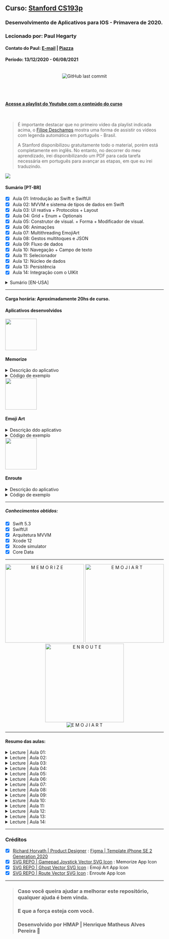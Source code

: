 ## Curso: [Stanford CS193p](https://cs193p.sites.stanford.edu)
### Desenvolvimento de Aplicativos para IOS - Primavera de 2020.
### Lecionado por: Paul Hegarty 
#### Contato do Paul: [E-mail](phegarty@stanford.edu) | [Piazza](https://piazza.com/professors/show/paul_hegarty)
#### Período: 13/12/2020  - 06/08/2021

<br>


<div align="center">
<img alt="GitHub last commit" src="https://img.shields.io/github/last-commit/henriquemap/Stanford-CS193p-first-project">
</div>

<br>

<div align="center">
<img alt="" src="https://img.shields.io/github/issues/HenriqueMAP/Stanford-CS193p-first-project">
<img alt="" src="https://img.shields.io/github/forks/HenriqueMAP/Stanford-CS193p-first-project">
<img alt="" src="https://img.shields.io/github/stars/HenriqueMAP/Stanford-CS193p-first-project">
<img alt="" src="https://img.shields.io/github/license/HenriqueMAP/Stanford-CS193p-first-project">
</div>

<br>

#### [Acesse a playlist do Youtube com o conteúdo do curso](https://www.youtube.com/playlist?list=PLMdYygf53DP46rneFgJ7Ab6fJPcMvr8gC)

<br>

> É importante destacar que no primeiro vídeo da playlist indicada acima, o [Filipe Deschamps](https://github.com/filipedeschamps) mostra uma forma de assistir os vídeos com legenda automática em português - Brasil. 
>
> A Stanford disponibilizou gratuitamente todo o material, porém está completamente em inglês. No entanto, no decorrer do meu aprendizado, irei disponibilizando um PDF para cada tarefa necessária em português para avançar as etapas, em que eu irei traduzindo.

<img width="auto" src="https://github.com/HenriqueMAP/Stanford-CS193p-first-project/blob/main/HMAP-CS193p-2020-Cover.png?raw=true"> 


#### Sumário [PT-BR]

- [x] Aula 01: Introdução ao Swift e SwiftUI
- [x] Aula 02: MVVM e sistema de tipos de dados em Swift
- [x] Aula 03: UI reativa + Protocolos + Layout
- [x] Aula 04: Grid + Enum + Optionais
- [x] Aula 05: Construtor de visual. + Forma + Modificador de visual.
- [x] Aula 06: Animações
- [x] Aula 07: Multithreading EmojiArt
- [x] Aula 08: Gestos multitoques e JSON
- [x] Aula 09: Fluxo de dados
- [x] Aula 10: Navegação + Campo de texto
- [x] Aula 11: Selecionador
- [x] Aula 12: Núcleo de dados
- [x] Aula 13: Persistência
- [x] Aula 14: Integração com o UIKit

<details>
  <summary>Sumário [EN-USA]</summary>
  
- [x] Lecture 01: Course Logistics and Introduction to SwiftUI
- [x] Lecture 02: MVVM and the Swift Type System
- [x] Lecture 03: Reactive UI + Protocols + Layout
- [x] Lecture 04: Grid + enum + Optionals
- [x] Lecture 05: ViewBuilder + Shape + ViewModifier
- [x] Lecture 06: Animation
- [x] Lecture 07: Multithreading EmojiArt
- [x] Lecture 08: Gestures JSON
- [x] Lecture 09: Data Flow
- [x] Lecture 10: Navigation + TextField
- [x] Lecture 11: Picker
- [x] Lecture 12: Core Data
- [x] Lecture 13: Persistence
- [x] Lecture 14: UIKit Integration
  
</details>

<hr>

#### Carga horária: Aproximadamente 20hs de curso.


#### Aplicativos desenvolvidos

<img width=100 src="https://github.com/HenriqueMAP/Stanford-CS193p-first-project/blob/main/iconsApp/JoyStickAppIconRounded.png?raw=true"> 


<h4><b>Memorize</b></h4>

<details>
  <summary>Descrição do aplicativo</summary>
  
> O aplicativo desenvolvido é um jogo da memória, utilizando emojis como sendo o conteúdo das cartas a serem combinadas. Após terminar de encontrar todas as combinações, o usuário deve pressionar o botão de **New Game** para o app realizar uma nova combinação. 
> 
> Neste app, também foram implementadas: animações, como por exemplo, de cartas sendo viradas ao serem tocadas; inicialização de um temporizador para combinação de duas cartas iguais; adequcão aos modos claro e escuro, que são nativos do sistema; E suporte a rotação de tela.
  
  <hr>
</details>

<details>
    <summary>Código de exemplo</summary>

> MemoryGame.swift

```swift

import Foundation

struct MemoryGame<CardContent> where CardContent: Equatable {
    private(set) var cards: Array<Card>
    private var indexOfTheOneAndOnlyFaceUpCard: Int? {
        get { cards.indices.filter { cards[$0].isFaceUp }.only}
        set {
            for index in cards.indices {
                    cards[index].isFaceUp = index == newValue
                }
            }
        }
    
    mutating func choose(card: Card) {
        print("card chosen: \(card)")
        if let chosenIndex = cards.firstIndex(matching: card), !cards[chosenIndex].isFaceUp, !cards[chosenIndex].isMatched {
            if let potentialMatchIndex = indexOfTheOneAndOnlyFaceUpCard {
                if cards[chosenIndex].content == cards[potentialMatchIndex].content {
                    cards[chosenIndex].isMatched = true
                    cards[potentialMatchIndex].isMatched = true
                }
                self.cards[chosenIndex].isFaceUp = true
            } else {
                indexOfTheOneAndOnlyFaceUpCard = chosenIndex
            }
        }
    }
    
    init(numberOfPairsOfCards: Int, cardContentFactory: (Int) -> CardContent) {
        cards = Array<Card>()
        for pairIndex in 0..<numberOfPairsOfCards {
            let content = cardContentFactory(pairIndex)
            cards.append(Card(content: content, id: pairIndex*2))
            cards.append(Card(content: content, id: pairIndex*2+1))
        }
        cards.shuffle()
    }

    struct Card: Identifiable {
        var isFaceUp: Bool = false {
            didSet {
                if isFaceUp {
                    startUsingBonusTime()
                } else {
                    stopUsingBonusTime()
                }
            }
        }
        var isMatched: Bool = false {
            didSet {
                stopUsingBonusTime()
            }
        }

        var content: CardContent
        var id: Int
        var bonusTimeLimit: TimeInterval = 6

        private var faceUpTime: TimeInterval {
            if let lastFaceUpDate = self.lastFaceUpDate {
                return pastFaceUpTime + Date().timeIntervalSince(lastFaceUpDate)
            } else {
                return pastFaceUpTime
            }
        }

        var lastFaceUpDate: Date?
        var pastFaceUpTime: TimeInterval = 0
        var bonusTimeRemaining: TimeInterval {
            max(0, bonusTimeLimit - faceUpTime)
        }

        var bonusRemaining: Double {
            (bonusTimeLimit > 0 && bonusTimeRemaining > 0) ? bonusTimeRemaining/bonusTimeLimit : 0
        }

        var hasEarnedBonus: Bool {
            isMatched && bonusTimeRemaining > 0
        }

        var isConsumingBonusTime: Bool {
            isFaceUp && !isMatched && bonusTimeRemaining > 0
        }

        private mutating func startUsingBonusTime() {
            if isConsumingBonusTime, lastFaceUpDate == nil {
                lastFaceUpDate = Date()
            }
        }

        private mutating func stopUsingBonusTime() {
            pastFaceUpTime = faceUpTime
            self.lastFaceUpDate = nil
        }
    }
}


```


</details>

<img width=100 src="https://github.com/HenriqueMAP/Stanford-CS193p-first-project/blob/main/iconsApp/GhostAppIconRounded.png?raw=true"> 


<h4><b>Emoji Art</b></h4>

<details>
  <summary>Descrição ddo aplicativo</summary>
  
> O aplicativo desenvolvido é destinado a criar imagens personalizadas com emojis. As imagens são obtidas a partir do link de endereço da imagem na internet. O usuário pode criar novas paletas de emojis ou editar as paletas já existentes. 
> 
> Neste app, também foram implementadas: edição do nome de cada seção de criação, exclusão de seção de criação, suporte ao iOS e iPadOS, suporte a gestos de pinça e zoom in / zoom out.
  
  <hr>

</details>


<details>
    <summary>Código de exemplo</summary>

> EmojiArt.swift

```swift

import Foundation

struct EmojiArt: Codable {
    var backgroundURL: URL?
    var emojis = [Emoji]()
    
    struct Emoji: Identifiable, Codable, Hashable {
        let text: String
        var x: Int
        var y: Int
        var size: Int
        let id: Int
        
        fileprivate init(text: String, x: Int, y: Int, size: Int, id: Int) {
            self.text = text
            self.x = x
            self.y = y
            self.size = size
            self.id = id
        }
    }
    
    var json: Data? {
        return try? JSONEncoder().encode(self)
    }
    
    init?(json: Data?) {
        if json != nil, let newEmojiArt = try? JSONDecoder().decode(EmojiArt.self, from: json!) {
            self = newEmojiArt
        } else {
            return nil
        }
    }
    
    init() { }
    
    private var uniqueEmojiId = 0
    
    mutating func addEmoji(_ text: String, x: Int, y: Int, size: Int) {
        uniqueEmojiId += 1
        emojis.append(Emoji(text: text, x: x, y: y, size: size, id: uniqueEmojiId))
    }
}

```

</details>


<img width=100 src="https://github.com/HenriqueMAP/Stanford-CS193p-first-project/blob/main/iconsApp/MapAppIconRounded.png?raw=true"> 


<h4><b>Enroute</b></h4>


<details>
  <summary>Descrição do aplicativo</summary>
  
> O aplicativo desenvolvido é um agregador de voos para cidades diferentes de países diferentes. As informações de voo são obtidas em tempo real a partir do consumo de uma API.
> 
> Neste app, também foram implementadas: filtro de voos contendo opções de busca por aeroportos, cidades de origem e destino e etc.

</details>


<details>
    <summary>Código de exemplo</summary>

> EnroutApp.swift


```swift

import SwiftUI

@main
struct EnrouteApp: App {
    let persistenceController = PersistenceController.shared
    let defaultAirport: Airport
    
    init() {
        defaultAirport = Airport.withICAO("KSFO", context: PersistenceController.shared.container.viewContext)
        defaultAirport.fetchIncomingFlights()
    }

    var body: some Scene {
        WindowGroup {
            FlightsEnrouteView(flightSearch: FlightSearch(destination: defaultAirport))
                .environment(\.managedObjectContext, persistenceController.container.viewContext)
        }
    }
}

````

</details>


<hr>

##### Conhecimentos obtidos:
- [x] Swift 5.3
- [x] SwiftUI
- [x] Arquitetura MVVM
- [x] Xcode 12
- [x] Xcode simulator
- [x] Core Data

<hr>

<div align="center">
  <img alt="M E M O R I Z E" width="250" src="https://github.com/HenriqueMAP/Stanford-CS193p-first-project/blob/main/gifsApp/Memorize.gif?raw=true">
  <img alt="E M O J I A R T" width="250" src="https://github.com/HenriqueMAP/Stanford-CS193p-first-project/blob/main/gifsApp/EmojiArt.gif?raw=true">
  <img alt="E N R O U T E" width="250" src="https://github.com/HenriqueMAP/Stanford-CS193p-first-project/blob/main/gifsApp/Enroute.gif?raw=true">
</div>

<div align="center">
<img alt="E M O J I A R T" width="auto" src="https://github.com/HenriqueMAP/Stanford-CS193p-first-project/blob/main/gifsApp/EmojiArt-iPadOS.gif?raw=true">
</div>

<hr>

#### Resumo das aulas:

<details>
  <summary>Lecture | Aula 01:</summary>
A primeira das palestras ministradas a alunos da Universidade de Stanford que fizeram CS193p, Desenvolvimento de aplicativos para iOS usando SwiftUI, durante o trimestre da primavera de 2020.

Paul Hegarty cobre a logística do curso e, em seguida, mergulha direto na criação de um aplicativo iOS (um jogo de correspondência de cartas chamado Memorize). O ambiente de desenvolvimento Xcode é usado para demonstrar os fundamentos da interface declarativa do SwiftUI para compor interfaces de usuário.

Observe que este não é um curso online ativo. É um lançamento de vídeos de palestras que já foram dados aos alunos de Stanford como parte de seu currículo normal.
  <hr>
</details>

<details>
  <summary>Lecture | Aula 02:</summary>
A série de aulas em vídeo ministradas aos alunos da Universidade de Stanford na primavera de 2020 continua com uma visão geral conceitual do paradigma arquitetônico subjacente ao desenvolvimento de aplicativos para iOS: MVVM. Além disso, um conceito-chave na linguagem de programação Swift, seu sistema de tipos, é explicado. A demonstração Memorize continua, incorporando MVVM.

É impossível desenvolver aplicativos para iOS usando SwiftUI sem usar a arquitetura MVVM para organizar seu código. Esta palestra explica o que é isso e, em seguida, demonstra como funciona em nosso aplicativo de demonstração. O desenvolvimento do SwiftUI acontece inteiramente na linguagem de programação Swift. O Swift é único em seu suporte à maioria dos recursos de linguagem modernos, incluindo programação orientada a objetos e programação funcional. 
  
Uma vez que a programação funcional é nova para a maioria dos alunos de Stanford, esta palestra inicia o processo de explicar como funciona, cobrindo os fundamentos do sistema de tipos do Swift, incluindo estruturas e classes, genéricos e funções como tipos. A demonstração então passa para o próximo nível usando a arquitetura MVVM (incluindo a criação de um Model, um ViewModel, expressando a intenção do usuário a partir da View) e utilizando recursos do Swift como genéricos e funções como tipos. Após esta aula, os alunos assumem o desenvolvimento do Memorize para sua primeira tarefa.

Os materiais arquivados do curso (tarefas de casa e slides de aula) estão disponíveis em https://cs193p.stanford.edu.
  <hr>
</details>

<details>
  <summary>Lecture | Aula 03:</summary>
A terceira das palestras ministradas aos alunos de Stanford no trimestre da primavera de 2020 demonstra os mecanismos que suportam o paradigma de IU reativo do SwiftUI, aprimorando o Memorize para virar os cartões quando eles são tocados. Os protocolos, um recurso importante da linguagem Swift, são abordados em detalhes, assim como algumas APIs para o layout de visualizações, incluindo as “Pilhas”, modificadores de visualização e GeometryReader.

Um princípio fundamental do MVVM no SwiftUI é a abordagem reativa e declarativa para construir UIs. A visão de nosso MVVM está sempre refletindo automaticamente o estado em nosso modelo, criando uma única fonte de "verdade" para o coração da lógica e do armazenamento do aplicativo. Somado a isso, formalizamos o conceito de capturar a "intenção" do usuário de fazer algo e usar isso para alterar o modelo de forma adequada. Voltando à nossa demonstração, aplicamos isso ao nosso aplicativo Memorize usando @ObservedObject e @Published para fazer com que os gestos de toque façam os cartões virar. 
  
Depois disso, voltamos a explorar um tópico muito importante de programação orientada a protocolo / funcional: protocolos. Finalmente, examinamos muitas das maneiras pelas quais podemos definir os elementos gráficos de nossa IU na tela, de HStack, VStack e ZStack, alinhamento e espaçamento, e GeometryReader, um mecanismo para ajustar nossa aparência ao espaço alocado para nós no UI.
  <hr>
</details>

<details>
  <summary>Lecture | Aula 04:</summary>
A quarta aula em vídeo dada aos alunos de Stanford no trimestre da primavera de 2020 continua a demonstração Memorize, aprimorando significativamente o arranjo dos cartões, criando nosso próprio container View chamado Grid (que também envolve vários conceitos básicos de programação funcional). Dois recursos mais importantes da linguagem Swift são discutidos (enum e opcionais). E finalmente conseguimos Memorize jogar o próprio jogo de correspondência de cartas (com destaque para os opcionais em nossa implementação).

A pesquisa do sistema de tipo Swift é concluída com uma discussão sobre enum, uma estrutura de dados com mais funcionalidade incorporada do que os alunos estão acostumados em outras linguagens. Embora as tarefas de leitura neste curso sejam a principal forma de os alunos aprenderem a linguagem Swift, ocasionalmente uma característica muito importante da linguagem é destacada na aula, como nesta aula, onde os opcionais são explicados em detalhes e, em seguida, amplamente demonstrados à medida que os usamos proeminentemente em nossa implementação da lógica completa do jogo para Memorizar em nosso modelo.
  <hr>
</details>

<details>
  <summary>Lecture | Aula 05:</summary>
A quinta palestra iOS dada em Stanford durante o trimestre da primavera de 2020 expandiu a cobertura de tópicos relacionados ao desenho na tela, incluindo a construção @ViewBuilder para expressar uma lista condicional de Views, o protocolo Shape para desenho personalizado e ViewModifier, um mecanismo para fazer modificações incrementais para Visualizações.

Esta palestra começa com um aparte sobre controle de acesso (marcação de APIs para que sejam reveladas ao “público” certo dentro de um aplicativo) que é então aplicado em todo o Memorize. Depois que o protocolo de forma é discutido, uma “forma de torta” é adicionada ao plano de fundo dos cartões Memorizar na demonstração em preparação para a animação de um cronômetro de contagem regressiva para pontuação. Um ViewModifier personalizado também é adicionado ao Memorize para "cardificar" qualquer visualização (ou seja, fazer a visualização parecer estar em um cartão com frente e verso).
  <hr>
</details>

<details>
  <summary>Lecture | Aula 06:</summary>
Animação foi o tema da aula 6 do curso de desenvolvimento de aplicativos iOS da Stanford Spring 2020. Depois de abordar alguns tópicos auxiliares, como estado efêmero local em Views (@State) e observadores de propriedade, a palestra se aprofunda em animação, incluindo animações implícitas vs. explícitas, transições, animações de forma, ViewModifiers animados e muito mais. Esses conceitos são então instalados na demonstração Memorize, animando a virada de cartas, criando um novo jogo e dando pontos de bônus para partidas rápidas.

No SwiftUI, qualquer alteração em ViewModifiers ou Shapes pode ser animada. As visualizações podem animar mudanças implícita (usando a declaração de animação) ou explicitamente (envolvendo uma chamada de função withAnimation em torno do código que pode causar mudanças, principalmente funções Intent no ViewModel) e podem controlar a duração e a "curva" da animação. A “chegada e partida” de Views na tela também pode ser animada usando a declaração de transição (que declara quais ViewModifiers usar para desenhar Views antes / depois de chegar / sair da tela). No Memorize, o Cardify ViewModifier e o Pie Shape são ambos feitos Animatable e a animação é aplicada por toda parte.
  <hr>
</details>

<details>
  <summary>Lecture | Aula 07:</summary>
A aula 7 do curso de desenvolvimento iOS de Stanford da primavera de 2020 começa com uma discussão conceitual de multithreading e, em seguida, inicia em uma demonstração completamente nova, EmojiArt, revisando MVVM e usando SwiftUI API como ScrollView, UIImage, Drag and Drop e background / overlay para criar uma ferramenta de “artista de emoji”. A demonstração volta ao multithreading, mostrando como usar essa tecnologia para evitar que o download de uma imagem da Internet bloqueie a capacidade de resposta do aplicativo.
  <hr>
</details>

<details>
  <summary>Lecture | Aula 08:</summary>
A aula 8 do curso de desenvolvimento iOS de Stanford na primavera de 2020 cobre alguns tópicos de persistência (API UserDefaults e codificação / decodificação JSON) e os fundamentos conceituais da manipulação de gestos multitoque. Começamos a adicionar esses recursos ao EmojiArt tornando seu modelo conversível de / para JSON (usando o protocolo Codable) e, em seguida, armazenando-o (por enquanto) em um veículo de armazenamento leve. Depois disso, os gestos de pinçar e arrastar são adicionados ao EmojiArt para permitir ao usuário aumentar e diminuir o zoom e deslocar o documento.
  <hr>
</details>

<details>
  <summary>Lecture | Aula 09:</summary>
Aula 9 do curso de desenvolvimento iOS de Stanford da primavera de 2020 cobre os fundamentos do fluxo de dados, incluindo editores e vinculações. Esses mecanismos permitem referências formalizadas à “verdade” dos dados, em vez de exigir que sejam replicados, o que pode estar sujeito a erros. Uma explicação básica dos wrappers de propriedades ajuda a esclarecer sobre o que são @ObservedObject, @EnvironmentObject, @Published, @State, @Binding, etc. 
  
A demonstração mostra a publicação da chegada da imagem de plano de fundo para nosso documento EmojiArt, bem como o salvamento automático do documento quando as alterações são notadas (ou seja, publicadas). Por fim, nossa interface do usuário foi aprimorada para nos permitir escolher entre várias paletas de emoji, nas quais um Binding é usado para vincular nosso novo seletor de paletas à interface do EmojiArt principal.
  <hr>
</details>

<details>
  <summary>Lecture | Aula 10:</summary>
A décima palestra do curso CS193p da Primavera 2020 de Stanford é uma demonstração imersiva que ilustra uma miríade de recursos SwiftUI, incluindo TextFields, Formulários, NavigationViews, Listas, planilhas, popovers, Alertas, modo de edição e muito mais. Em particular, começamos adicionando um popover com um Form ao nosso documento EmojiArt que permite editar a paleta de emoji. O Grid do Memorize é trazido e renovado usando a funcionalidade genérica avançada para exibir o emoji no editor de paleta. 
  
Em seguida, abordamos como adicionar vários MVVM ViewModels a um único aplicativo iOS e navegar entre essas visualizações usando NavigationViews e NavigationLinks. Isso permite a adição de um armazenamento EmojiArtDocument que permite aos usuários manter o controle de vários EmojiArtDocuments. Concluímos corrigindo alguns bugs e adicionando a funcionalidade de edição e exclusão ao armazenamento EmojiArtDocument.
  <hr>
</details>

<details>
  <summary>Lecture | Aula 11:</summary>
A 11ª aula da versão Primavera 2020 de Stanford de seu curso de desenvolvimento para iOS é a primeira da série final de quatro aulas, todas apresentando tópicos destinados a ajudar os alunos em seus projetos finais. O selecionador, um elemento da IU para escolher em uma lista de itens, é o tópico principal aqui, mas uma base de código de demonstração, Enroute, é apresentada ao longo do caminho em preparação para a próxima aula. 
  
O Enroute é um aplicativo simples que extrai informações da Internet usando uma API REST no formato JSON (embora esse não seja o tópico principal desta palestra). Esta demonstração inclui uma revisão da apresentação de uma IU por meio de uma folha modal usando NavigationView, Form, Toggle, etc.
  <hr>
</details>

<details>
  <summary>Lecture | Aula 12:</summary>
Na segunda da série final de quatro palestras destinadas a ajudar os alunos no curso de desenvolvimento de iOS de Stanford da Primavera de 2020 com seus projetos finais, um poderoso banco de dados orientado a objetos, Core Data, é usado para aprimorar o aplicativo Enroute apresentado anteriormente. Até o momento no curso, o único local de armazenamento era UserDefaults, que era usado principalmente para oferecer suporte a demonstrações de outros recursos e não é realmente apropriado para armazenar os dados reais que um aplicativo coleta ou gera. Esta aula e a próxima cobrem algumas opções melhores de armazenamento. Core Data é provavelmente o mecanismo de armazenamento de dados local mais comumente usado no iOS e tem uma integração elegante com o SwiftUI.

Aula 12 do curso de Desenvolvimento de iOS de Stanford das capas da primavera de 2020.
  <hr>
</details>

<details>
  <summary>Lecture | Aula 13:</summary>
A penúltima palestra do curso de desenvolvimento de iOS da Primavera de 2020 de Stanford cobre mais maneiras de armazenar dados, incluindo no iCloud via CloudKit e no próprio sistema de arquivos do dispositivo iOS. CloudKit é um mecanismo para armazenar os dados do usuário na nuvem para que apareçam em todos os seus dispositivos. Os tipos de dados relevantes são discutidos, bem como os fundamentos de sua API para criar registros, consultá-los e interagir com eles em seu código. Embora não tenha havido tempo para fazer uma demonstração do CloudKit neste trimestre, fazemos uma demonstração do acesso ao sistema de arquivos nesta aula, aprimorando o EmojiArt para armazenar seus documentos lá.
  <hr>
</details>

<details>
  <summary>Lecture | Aula 14:</summary>
Na palestra final do curso de desenvolvimento iOS de Stanford da primavera de 2020, discutimos e demonstramos a integração com a geração anterior do ambiente de desenvolvimento iOS, UIKit. Há muito código UIKit por aí no mundo e ser capaz de começar a usar o SwiftUI enquanto ainda se integra a esse código é crucial. Além disso, existem algumas APIs UIKit que suportam funcionalidades (ainda) que não estão no SwiftUI. 
  
Depois de uma explicação muito básica de como o UIKit faz algumas coisas que são diferentes do SwiftUI (especialmente a delegação), a API em SwiftUI para integrar o código do UIKit é explicada. Duas de nossas demonstrações existentes são então aprimoradas usando este mecanismo: um mapa é adicionado ao Enroute para mostrar e escolher o aeroporto de destino e o EmojiArt oferece suporte ao uso da câmera do dispositivo para tirar uma foto e usar como imagem de fundo.
</details>

---

### Créditos

- [x] [Richard Horvath | Product Designer](https://orwhat.cc) : [Figma | Template iPhone SE 2 Generation 2020](https://www.figma.com/community/file/882254519102673494/Flat-iPhone-SE%2C-7%2C-8%2C-X%2C-11%2C-12-Pro-Mockup)
- [x] [SVG REPO | Gamepad Joystick Vector SVG Icon](https://www.svgrepo.com/svg/275640/gamepad-joystick) : Memorize App Icon
- [x] [SVG REPO | Ghost Vector SVG Icon](https://www.svgrepo.com/svg/312257/ghost) : Emoji Art App Icon
- [x] [SVG REPO | Route Vector SVG Icon](https://www.svgrepo.com/svg/19537/route) : Enroute App Icon

---

> ### Caso você queira ajudar a melhorar este repositório, qualquer ajuda é bem vinda.
> 
> ### **E que a força esteja com você.**
> 
> ### Desenvolvido por **HMAP | Henrique Matheus Alves Pereira** 🦁

